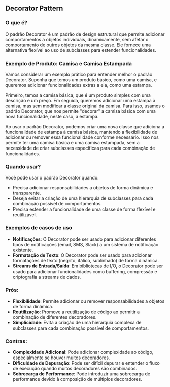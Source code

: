 ## Decorator Pattern

### O que é?
O padrão Decorator é um padrão de design estrutural que permite adicionar comportamentos a objetos individuais, dinamicamente, sem afetar o comportamento de outros objetos da mesma classe. Ele fornece uma alternativa flexível ao uso de subclasses para estender funcionalidades.

### Exemplo de Produto: Camisa e Camisa Estampada

Vamos considerar um exemplo prático para entender melhor o padrão Decorator. Suponha que temos um produto básico, como uma camisa, e queremos adicionar funcionalidades extras a ela, como uma estampa.

Primeiro, temos a camisa básica, que é um produto simples com uma descrição e um preço. Em seguida, queremos adicionar uma estampa à camisa, mas sem modificar a classe original da camisa. Para isso, usamos o padrão Decorator, que nos permite "decorar" a camisa básica com uma nova funcionalidade, neste caso, a estampa.

Ao usar o padrão Decorator, podemos criar uma nova classe que adiciona a funcionalidade de estampa à camisa básica, mantendo a flexibilidade de adicionar ou remover essa funcionalidade conforme necessário. Isso nos permite ter uma camisa básica e uma camisa estampada, sem a necessidade de criar subclasses específicas para cada combinação de funcionalidades.

### Quando usar?
Você pode usar o padrão Decorator quando:
- Precisa adicionar responsabilidades a objetos de forma dinâmica e transparente.
- Deseja evitar a criação de uma hierarquia de subclasses para cada combinação possível de comportamentos.
- Precisa estender a funcionalidade de uma classe de forma flexível e reutilizável.

### Exemplos de casos de uso
- **Notificações**: O Decorator pode ser usado para adicionar diferentes tipos de notificações (email, SMS, Slack) a um sistema de notificação existente.
- **Formatação de Texto**: O Decorator pode ser usado para adicionar formatações de texto (negrito, itálico, sublinhado) de forma dinâmica.
- **Streams de Entrada/Saída**: Em bibliotecas de I/O, o Decorator pode ser usado para adicionar funcionalidades como buffering, compressão e criptografia a streams de dados.

### Prós:
- **Flexibilidade**: Permite adicionar ou remover responsabilidades a objetos de forma dinâmica.
- **Reutilização**: Promove a reutilização de código ao permitir a combinação de diferentes decoradores.
- **Simplicidade**: Evita a criação de uma hierarquia complexa de subclasses para cada combinação possível de comportamentos.

### Contras:
- **Complexidade Adicional**: Pode adicionar complexidade ao código, especialmente se houver muitos decoradores.
- **Dificuldade de Depuração**: Pode ser difícil depurar e entender o fluxo de execução quando muitos decoradores são combinados.
- **Sobrecarga de Performance**: Pode introduzir uma sobrecarga de performance devido à composição de múltiplos decoradores.
